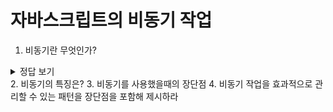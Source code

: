 # 자바스크립트의 비동기 작업

1. 비동기란 무엇인가?

<details>
<summary>정답 보기</summary>

비동기는 TBD~

</details>
2. 비동기의 특징은?
3. 비동기를 사용했을때의 장단점
4. 비동기 작업을 효과적으로 관리할 수 있는 패턴을 장단점을 포함해 제시하라
